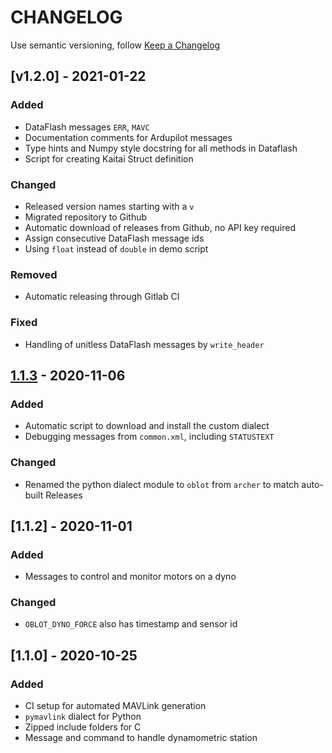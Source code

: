 # CHANGELOG

Use semantic versioning, follow [Keep a Changelog](https://keepachangelog.com/en/1.0.0/)

## [v1.2.0] - 2021-01-22
### Added
- DataFlash messages `ERR`, `MAVC`
- Documentation comments for Ardupilot messages
- Type hints and Numpy style docstring for all methods in Dataflash
- Script for creating Kaitai Struct definition

### Changed
- Released version names starting with a `v`
- Migrated repository to Github
- Automatic download of releases from Github, no API key required
- Assign consecutive DataFlash message ids
- Using `float` instead of `double` in demo script

### Removed
- Automatic releasing through Gitlab CI

### Fixed
- Handling of unitless DataFlash messages by `write_header`

## [1.1.3] - 2020-11-06
### Added
- Automatic script to download and install the custom dialect
- Debugging messages from `common.xml`, including `STATUSTEXT`

### Changed
- Renamed the python dialect module to `oblot` from `archer` to match auto-built Releases

## [1.1.2] - 2020-11-01
### Added
- Messages to control and monitor motors on a dyno

### Changed
- `OBLOT_DYNO_FORCE` also has timestamp and sensor id

## [1.1.0] - 2020-10-25
### Added
- CI setup for automated MAVLink generation
- `pymavlink` dialect for Python
- Zipped include folders for C
- Message and command to handle dynamometric station

[1.2.0]: https://github.com/wut-daas/oblot-embedded/releases/tag/v1.2.0
[1.1.3]: https://github.com/wut-daas/oblot-embedded/releases/tag/1.1.3
